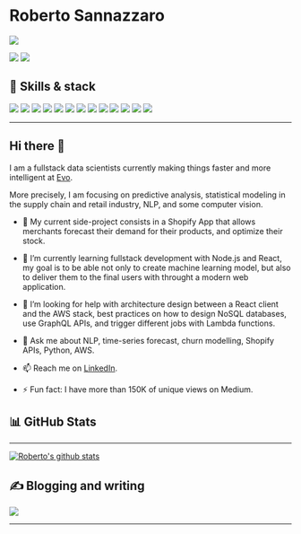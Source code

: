 # Roberto Sannazzaro

![](https://komarev.com/ghpvc/?username=robertosannazzaro)

[![](https://img.shields.io/badge/LinkedIn-0077B5.svg?style=for-the-badge&logo=linkedin&logoColor=#ffffff)](https://medium.com/@robsanna)
[![](https://img.shields.io/badge/Medium-000000.svg?style=for-the-badge&logo=medium&logoColor=#ffffff)](https://medium.com/@robsanna)

## 🧰 Skills & stack

![](https://img.shields.io/badge/Python%20-1E415D.svg?&style=for-the-badge&logo=python&logoColor=FFE696)
![](https://img.shields.io/badge/node.js%20-%2343853D.svg?&style=for-the-badge&logo=node.js&logoColor=white)
![](https://img.shields.io/badge/r-%23276DC3.svg?&style=for-the-badge&logo=r&logoColor=white)
![](https://img.shields.io/badge/react%20-%2320232a.svg?&style=for-the-badge&logo=react&logoColor=%2361DAFB)
![](https://img.shields.io/badge/MongoDB-%234ea94b.svg?&style=for-the-badge&logo=mongodb&logoColor=white)
![](https://img.shields.io/badge/Microsoft%20SQL%20Server-CC2927?logo=microsoft-sql-server&logoColor=white&style=for-the-badge)
![](https://img.shields.io/badge/Amazon%20AWS-%23232F3E?logo=amazon-aws&logoColor=DA5105&style=for-the-badge)
![](https://img.shields.io/badge/TensorFlow-ffffff.svg?style=for-the-badge&logo=tensorflow&logoColor=#ffffff)
![](https://img.shields.io/badge/Pandas-130753.svg?style=for-the-badge&logo=pandas&logoColor=ffffff)
![](https://img.shields.io/badge/FastAPI-ffffff.svg?style=for-the-badge&logo=fastapi&logoColor=#049485)
![](https://img.shields.io/badge/Jupyter-767677.svg?style=for-the-badge&logo=jupyter&logoColor=#F37626)
![](https://img.shields.io/badge/Git-EFEFE7.svg?style=for-the-badge&logo=git&logoColor=#F37626)
![](https://img.shields.io/badge/Docker-46A2F1.svg?&style=for-the-badge&logo=docker&logoColor=white)

---

## Hi there 👋

I am a fullstack data scientists currently making things faster and more intelligent at [Evo](https://evopricing.com/).

More precisely, I am focusing on predictive analysis, statistical modeling in the supply chain and retail industry, NLP, and some computer vision.

- 🔭 My current side-project consists in a Shopify App that allows merchants forecast their demand for their products, and optimize their stock.

- 🌱 I’m currently learning fullstack development with Node.js and React, my goal is to be able not only to create machine learning model, but also to deliver them to the final users with throught a modern web application.

- 🤔 I’m looking for help with architecture design between a React client and the AWS stack, best practices on how to design NoSQL databases, use GraphQL APIs, and trigger different jobs with Lambda functions.

- 💬 Ask me about NLP, time-series forecast, churn modelling, Shopify APIs, Python, AWS.

- 📫 Reach me on [LinkedIn](https://www.linkedin.com/in/robertosannazzaro/).

- ⚡ Fun fact: I have more than 150K of unique views on Medium.

## 📊 GitHub Stats

---

[![Roberto's github stats](https://github-readme-stats.vercel.app/api?username=robertosannazzaro&hide=prs&show_icons=true&theme=cobalt)](https://github.com/anuraghazra/github-readme-stats)

## ✍️ Blogging and writing

[![](https://img.shields.io/badge/Medium-000000.svg?style=for-the-badge&logo=medium&logoColor=#ffffff)](https://medium.com/@robsanna)

---
